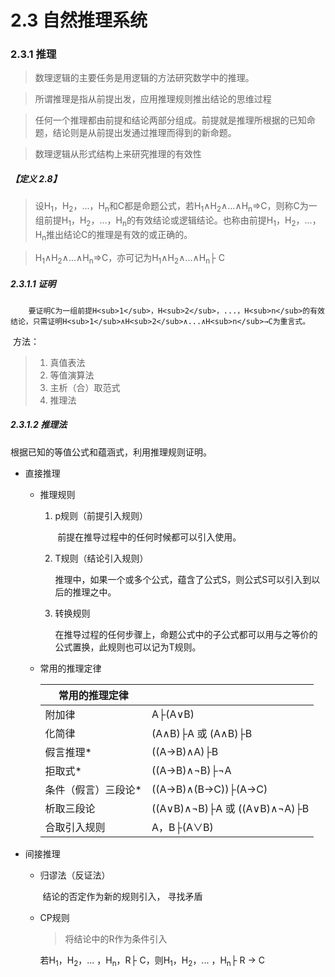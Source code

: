 # 2.3 自然推理系统

### 2.3.1 推理

> 数理逻辑的主要任务是用逻辑的方法研究数学中的推理。

> 所谓推理是指从前提出发，应用推理规则推出结论的思维过程

> 任何一个推理都由前提和结论两部分组成。前提就是推理所根据的已知命题，结论则是从前提出发通过推理而得到的新命题。

> 数理逻辑从形式结构上来研究推理的有效性

##### 【定义 2.8】

> 设H<sub>1</sub>，H<sub>2</sub>，...，H<sub>n</sub>和C都是命题公式，若H<sub>1</sub>∧H<sub>2</sub>∧...∧H<sub>n</sub>=>C，则称C为一组前提H<sub>1</sub>，H<sub>2</sub>，...，H<sub>n</sub>的有效结论或逻辑结论。也称由前提H<sub>1</sub>，H<sub>2</sub>，...，H<sub>n</sub>推出结论C的推理是有效的或正确的。

> H<sub>1</sub>∧H<sub>2</sub>∧...∧H<sub>n</sub>=>C，亦可记为H<sub>1</sub>∧H<sub>2</sub>∧...∧H<sub>n</sub>├ C

##### 2.3.1.1 证明 

 		要证明C为一组前提H<sub>1</sub>，H<sub>2</sub>，...，H<sub>n</sub>的有效结论，只需证明H<sub>1</sub>∧H<sub>2</sub>∧...∧H<sub>n</sub>→C为重言式。

​		方法：

>  1. 真值表法
 > 2. 等值演算法
>  3. 主析（合）取范式
 > 4. 推理法

##### 2.3.1.2 推理法

根据已知的等值公式和蕴涵式，利用推理规则证明。

* 直接推理

  * 推理规则

    1. p规则（前提引入规则）

       ​		前提在推导过程中的任何时候都可以引入使用。

    2. T规则（结论引入规则）

       ​		推理中，如果一个或多个公式，蕴含了公式S，则公式S可以引入到以后的推理之中。

    3. 转换规则

       ​		在推导过程的任何步骤上，命题公式中的子公式都可以用与之等价的公式置换，此规则也可以记为T规则。

  * 常用的推理定律

    | 常用的推理定律      |                              |
    | ------------------- | ---------------------------- |
    | 附加律              | A├(A∨B)                      |
    | 化简律              | (A∧B)├A 或 (A∧B)├B           |
    | 假言推理*           | ((A→B)∧A)├B                  |
    | 拒取式*             | ((A→B)∧¬B)├¬A                |
    | 条件（假言）三段论* | ((A→B)∧(B→C))├(A→C)          |
    | 析取三段论          | ((A∨B)∧¬B)├A 或 ((A∨B)∧¬A)├B |
    | 合取引入规则        | A，B├(A∨B)                   |

    

* 间接推理

  * 归谬法（反证法）

    ​	结论的否定作为新的规则引入， 寻找矛盾

  * CP规则
  
    > 将结论中的R作为条件引入
  
    若H<sub>1</sub>，H<sub>2</sub>，... ，H<sub>n</sub>，R├ C，则H<sub>1</sub>，H<sub>2</sub>，... ，H<sub>n</sub>├ R → C


